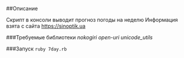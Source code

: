 ##Описание

Скрипт в консоли выводит прогноз погоды на неделю
Информация взята с сайта https://sinoptik.ua

###Требуемые библиотеки
*nokogiri*
*open-uri*
*unicode_utils*

###Запуск
`ruby 7day.rb`